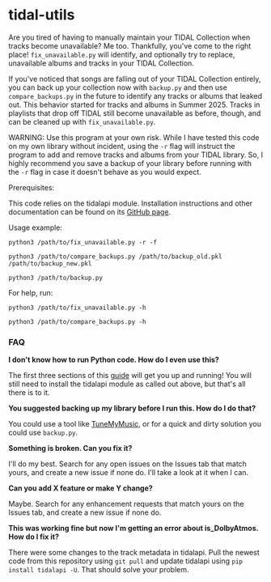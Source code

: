 # tidal-utils

Are you tired of having to manually maintain your TIDAL Collection when tracks become unavailable? Me too. Thankfully, you've come to the right place! `fix_unavailable.py` will identify, and optionally try to replace, unavailable albums and tracks in your TIDAL Collection.

If you've noticed that songs are falling out of your TIDAL Collection entirely, you can back up your collection now with `backup.py` and then use `compare_backups.py` in the future to identify any tracks or albums that leaked out. This behavior started for tracks and albums in Summer 2025. Tracks in playlists that drop off TIDAL still become unavailable as before, though, and can be cleaned up with `fix_unavailable.py`.

WARNING: Use this program at your own risk. While I have tested this code on my own library without incident, using the `-r` flag will instruct the program to add and remove tracks and albums from your TIDAL library. So, I highly recommend you save a backup of your library before running with the `-r` flag in case it doesn't behave as you would expect.

Prerequisites: 

This code relies on the tidalapi module. Installation instructions and other documentation can be found on its [GitHub page](https://github.com/tamland/python-tidal).

Usage example:

`python3 /path/to/fix_unavailable.py -r -f`

`python3 /path/to/compare_backups.py /path/to/backup_old.pkl /path/to/backup_new.pkl`

`python3 /path/to/backup.py`

For help, run: 

`python3 /path/to/fix_unavailable.py -h`

`python3 /path/to/compare_backups.py -h`

### FAQ

**I don't know how to run Python code. How do I even use this?**

The first three sections of this [guide](https://www.freecodecamp.org/news/the-python-guide-for-beginners/) will get you up and running! You will still need to install the tidalapi module as called out above, but that's all there is to it.

**You suggested backing up my library before I run this. How do I do that?**

You could use a tool like [TuneMyMusic](https://tidal.com/transfer-music), or for a quick and dirty solution you could use `backup.py`.

**Something is broken. Can you fix it?**

I'll do my best. Search for any open issues on the Issues tab that match yours, and create a new issue if none do. I'll take a look at it when I can.

**Can you add X feature or make Y change?**

Maybe. Search for any enhancement requests that match yours on the Issues tab, and create a new issue if none do.

**This was working fine but now I'm getting an error about is_DolbyAtmos. How do I fix it?**

There were some changes to the track metadata in tidalapi. Pull the newest code from this repository using `git pull` and update tidalapi using `pip install tidalapi -U`. That should solve your problem. 
